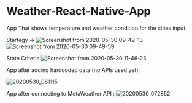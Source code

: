 # Weather-React-Native-App
App That shows temperature and weather condition for the cities input

Startegy => 
![Screenshot from 2020-05-30 09-49-13](https://user-images.githubusercontent.com/57283161/83319297-e91d7680-a25a-11ea-9db0-88079dc91ae7.png)
![Screenshot from 2020-05-30 09-49-59](https://user-images.githubusercontent.com/57283161/83319301-f3d80b80-a25a-11ea-9d2a-0e709cfdcd58.png)

State Criteria
![Screenshot from 2020-05-30 11-46-23](https://user-images.githubusercontent.com/57283161/83321155-428da180-a26b-11ea-9878-83c6fa5062fb.png)

App after adding hardcoded data (no APIs used yet): 

![20200530_061115](https://user-images.githubusercontent.com/57283161/83315343-f0358c00-a23c-11ea-9bc5-9a25aaafe3d5.gif)

App after connecting to MetaWeather API : 
![20200530_072852](https://user-images.githubusercontent.com/57283161/83317343-6e982b00-a249-11ea-8d00-bea5b483bbd9.gif)

